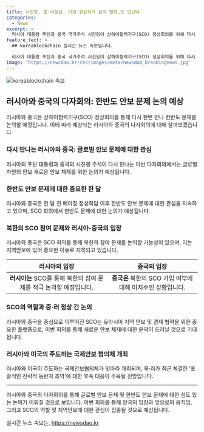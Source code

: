 ```yaml
---
title: 시진핑, 중·러정상, SCO 정상회의 참석 발표…또 만난다
categories:
  - News
excerpt: >
  러시아 대통령 푸틴과 중국 국가주석 시진핑이 상하이협력기구(SCO) 정상회의를 위해 다시 만날 예정이다. 이번 회의에서는 글로벌 안보와 한반도 문제를 논의할 것으로 보이며, 북·러 조약과 중국의 대북 영향력 등에 대한 논의가 예상된다. 이번 러시아와 미국 중심의 국제안보 협의체에서도 북·러 조약이 주요 이슈로 떠오르고 있다. 이에 따라 중국의 행보와 반응도 주목된다. 
feature_text: >
  ## koreablockchain 실시간 뉴스 속보입니다.

  러시아 대통령 푸틴과 중국 국가주석 시진핑이 상하이협력기구(SCO) 정상회의를 위해 다시 만날 예정이다. 이번 회의에서는 글로벌 안보와 한반도 문제를 논의할 것으로 보이며, 북·러 조약과 중국의 대북 영향력 등에 대한 논의가 예상된다. 이번 러시아와 미국 중심의 국제안보 협의체에서도 북·러 조약이 주요 이슈로 떠오르고 있다. 이에 따라 중국의 행보와 반응도 주목된다. 
image: 'https://newsdao.kr/res/images/meta/newsdao_breakingnews.jpg'
---
```


<p><img src="https://newsdao.kr/res/images/meta/newsdao_breakingnews.jpg" alt="koreablockchain 속보" /></p>

<h2 data-ke-size="size26">러시아와 중국의 다자회의: 한반도 안보 문제 논의 예상</h2>

<p data-ke-size="size16">러시아와 중국은 상하이협력기구(SCO) 정상회의를 통해 다시 한번 만나 한반도 문제를 논의할 예정입니다. 이에 따라 예상되는 러시아와 중국의 다자회의에 대해 살펴보겠습니다.</p>

<h3 data-ke-size="size24">다시 만나는 러시아와 중국: 글로벌 안보 문제에 대한 관심</h3>

<p data-ke-size="size16">러시아의 푸틴 대통령과 중국의 시진핑 주석이 다시 만나는 이번 다자회의에서는 글로벌 차원의 안보 새로운 안보 체제를 위한 논의가 예상됩니다.</p>

<h3 data-ke-size="size24">한반도 안보 문제에 대한 중요한 한 달</h3>

<p data-ke-size="size16">러시아와 중국은 한 달 전 베이징 정상회담 이후 한반도 안보 문제에 대한 관심을 지속하고 있으며, SCO 회의에서 한반도 문제에 대한 논의가 예상됩니다.</p>

<h3 data-ke-size="size24">북한의 SCO 참여 문제와 러시아-중국의 입장</h3>

<p data-ke-size="size16">러시아와 중국은 SCO 회의를 통해 북한의 참여 문제를 논의할 가능성이 있으며, 이는 지역안보에 있어 중요한 이슈로 지목되고 있습니다.</p>

<table>
    <thead>
        <tr>
            <th style="text-align: center;">러시아의 입장</th>
            <th style="text-align: center;">중국의 입장</th>
        </tr>
    </thead>
    <tbody>
        <tr>
            <td style="text-align: center; height: 17px;"><b>러시아는</b> SCO를 통해 북한의 참여 문제를 적극 논의할 예정입니다.</td>
            <td style="text-align: center; height: 17px;"><b>중국은</b> 북한의 SCO 가입 여부에 대해 미지수인 상황입니다.</td>
        </tr>
    </tbody>
</table>

<h3 data-ke-size="size24">SCO의 역할과 중·러 정상 간 논의</h3>

<p data-ke-size="size16">러시아와 중국을 중심으로 이루어진 SCO는 유라시아 지역 안보 및 경제 협력을 위한 중요한 플랫폼으로, 이번 회의를 통해 새로운 안보 체제에 대한 윤곽이 드러날 것으로 기대됩니다.</p>

<h3 data-ke-size="size24">러시아와 미국의 주도하는 국제안보 협의체 개최</h3>

<p data-ke-size="size16">러시아와 미국이 주도하는 국제안보협의체가 잇따라 개최되며, 북·러가 최근 체결한 ‘포괄적인 전략적 동반자 조약’에 대한 후속 대응이 주목될 전망입니다.</p>

<hr>

<p data-ke-size="size16">러시아와 중국의 다자회의를 통해 글로벌 안보 문제 및 한반도 안보 문제에 대한 심도 있는 논의가 이뤄질 것으로 보입니다. 이번 회의를 통해 양국의 입장과 앞으로의 움직임, 그리고 SCO의 역할 및 지역안보에 대한 관심이 집중될 것으로 예상됩니다.</p>
실시간 뉴스 속보는, <a href="https://newsdao.kr" rel="dofollow">https://newsdao.kr</a>


